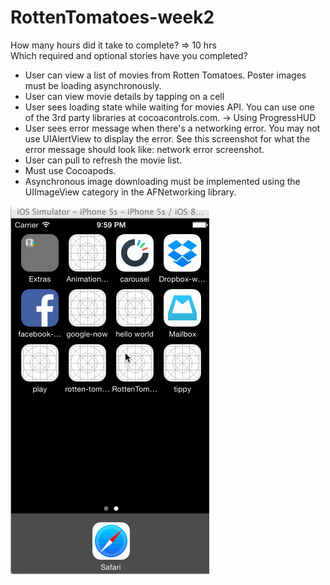 RottenTomatoes-week2
====================

How many hours did it take to complete? => 10 hrs <br>
Which required and optional stories have you completed? <br>
* User can view a list of movies from Rotten Tomatoes. Poster images must be loading asynchronously.
* User can view movie details by tapping on a cell
* User sees loading state while waiting for movies API. You can use one of the 3rd party libraries at cocoacontrols.com. -> Using ProgressHUD
* User sees error message when there's a networking error. You may not use UIAlertView to display the error. See this screenshot for what the error message should look like: network error screenshot.
* User can pull to refresh the movie list.
* Must use Cocoapods.
* Asynchronous image downloading must be implemented using the UIImageView category in the AFNetworking library.

<img src="https://raw.githubusercontent.com/kkunal/RottenTomatoes-week2/master/rotten.gif"/>
